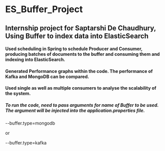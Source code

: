 # ES_Buffer_Project

## Internship project for Saptarshi De Chaudhury, Using Buffer to index data into ElasticSearch


#### Used scheduling in Spring to schedule Producer and Consumer, producing batches of documents to the buffer and consuming them and indexing into ElasticSearch.

#### Generated Performance graphs within the code. The performance of Kafka and MongoDB can be compared.

#### Used single as well as multiple consumers to analyse the scalability of the system.


##### To run the code, need to pass arguments for name of Buffer to be used. The argument will be injected into the application.properties file.

--buffer.type=mongodb 

or

--buffer.type=kafka
